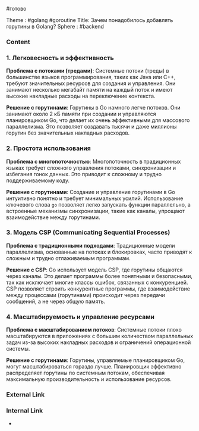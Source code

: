 #готово 

Theme : #golang #goroutine 
Title: Зачем понадобилось добавлять горутины в Golang?
Sphere : #backend

### Content

### 1. Легковесность и эффективность

**Проблема с потоками (тредами)**: Системные потоки (треды) в большинстве языков программирования, таких как Java или C++, требуют значительных ресурсов для создания и управления. Они занимают несколько мегабайт памяти на каждый поток и имеют высокие накладные расходы на переключение контекста.

**Решение с горутинами**: Горутины в Go намного легче потоков. Они занимают около 2 кБ памяти при создании и управляются планировщиком Go, что делает их очень эффективными для массового параллелизма. Это позволяет создавать тысячи и даже миллионы горутин без значительных накладных расходов.

### 2. Простота использования

**Проблема с многопоточностью**: Многопоточность в традиционных языках требует сложного управления потоками, синхронизации и избегания гонок данных. Это приводит к сложному и трудно поддерживаемому коду.

**Решение с горутинами**: Создание и управление горутинами в Go интуитивно понятно и требует минимальных усилий. Использование ключевого слова `go` позволяет легко запускать функции параллельно, а встроенные механизмы синхронизации, такие как каналы, упрощают взаимодействие между горутинами.

### 3. Модель CSP (Communicating Sequential Processes)

**Проблема с традиционными подходами**: Традиционные модели параллелизма, основанные на потоках и блокировках, часто приводят к сложным и трудно отлаживаемым программам.

**Решение с CSP**: Go использует модель CSP, где горутины общаются через каналы. Это делает программы более понятными и безопасными, так как исключает многие классы ошибок, связанных с конкуренцией. CSP позволяет строить конкурентные программы, где взаимодействие между процессами (горутинами) происходит через передачи сообщений, а не через общую память.

### 4. Масштабируемость и управление ресурсами

**Проблема с масштабированием потоков**: Системные потоки плохо масштабируются в приложениях с большим количеством параллельных задач из-за высоких накладных расходов и ограничений операционной системы.

**Решение с горутинами**: Горутины, управляемые планировщиком Go, могут масштабироваться гораздо лучше. Планировщик эффективно распределяет горутины по системным потокам, обеспечивая максимальную производительность и использование ресурсов.
### External Link



### Internal Link

- 